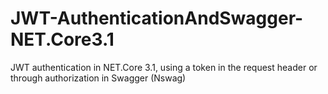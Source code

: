 # JWT-AuthenticationAndSwagger-NET.Core3.1
 JWT authentication in NET.Core 3.1, using a token in the request header or through authorization in Swagger (Nswag)
